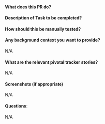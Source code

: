 #### What does this PR do?

#### Description of Task to be completed?

#### How should this be manually tested?

#### Any background context you want to provide?

N/A

#### What are the relevant pivotal tracker stories?

N/A

#### Screenshots (if appropriate)

N/A

#### Questions:

N/A
